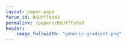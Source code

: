 ```yaml
---
layout: paper-page
forum_id: BSUYfTada3
permalink: /papers/BSUYfTada3
header:
    image_fullwidth: "generic-gradient.png"
---
```

    